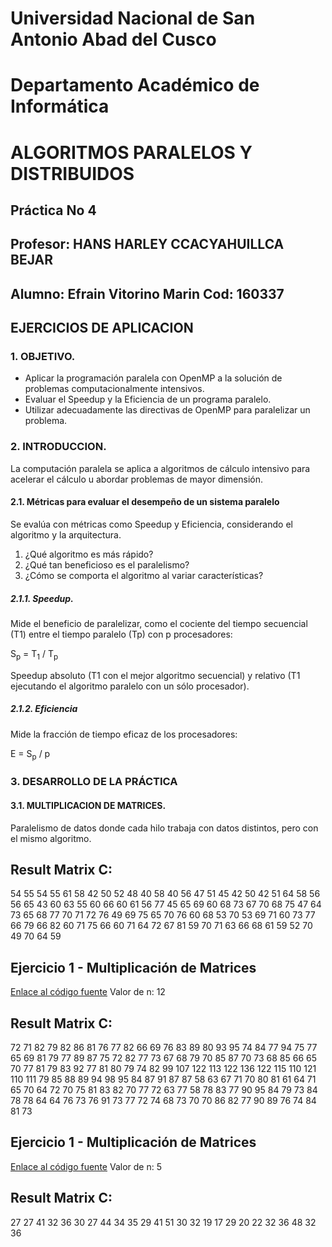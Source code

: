# Universidad Nacional de San Antonio Abad del Cusco
# Departamento Académico de Informática
# ALGORITMOS PARALELOS Y DISTRIBUIDOS

## Práctica No 4
## Profesor: HANS HARLEY CCACYAHUILLCA BEJAR
## Alumno: Efrain Vitorino Marin  Cod: 160337
## EJERCICIOS DE APLICACION

### 1. OBJETIVO.
*   Aplicar la programación paralela con OpenMP a la solución de problemas computacionalmente intensivos.
*   Evaluar el Speedup y la Eficiencia de un programa paralelo.
*   Utilizar adecuadamente las directivas de OpenMP para paralelizar un problema.

### 2. INTRODUCCION.
La computación paralela se aplica a algoritmos de cálculo intensivo para acelerar el cálculo u abordar problemas de mayor dimensión.

#### 2.1. Métricas para evaluar el desempeño de un sistema paralelo
Se evalúa con métricas como Speedup y Eficiencia, considerando el algoritmo y la arquitectura.

1.  ¿Qué algoritmo es más rápido?
2.  ¿Qué tan beneficioso es el paralelismo?
3.  ¿Cómo se comporta el algoritmo al variar características?

##### 2.1.1. Speedup.
Mide el beneficio de paralelizar, como el cociente del tiempo secuencial (T1) entre el tiempo paralelo (Tp) con p procesadores:

S<sub>p</sub> = T<sub>1</sub> / T<sub>p</sub>

Speedup absoluto (T1 con el mejor algoritmo secuencial) y relativo (T1 ejecutando el algoritmo paralelo con un sólo procesador).

##### 2.1.2. Eficiencia
Mide la fracción de tiempo eficaz de los procesadores:

E = S<sub>p</sub> / p

### 3. DESARROLLO DE LA PRÁCTICA

#### 3.1. MULTIPLICACION DE MATRICES.
Paralelismo de datos donde cada hilo trabaja con datos distintos, pero con el mismo algoritmo.

## Result Matrix C:
54 55 54 55 61 58 42 50 52 48 
40 58 40 56 47 51 45 42 50 42 
51 64 58 56 56 65 43 60 63 55 
60 66 60 61 56 77 45 65 69 60 
68 73 67 70 68 75 47 64 73 65 
68 77 70 71 72 76 49 69 75 65 
70 76 60 68 53 70 53 69 71 60 
73 77 66 79 66 82 60 71 75 66 
60 71 64 72 67 81 59 70 71 63 
66 68 61 59 52 70 49 70 64 59 

## Ejercicio 1 - Multiplicación de Matrices
[Enlace al código fuente](ejersicio1.cpp)
Valor de n: 12

## Result Matrix C:
72 71 82 79 82 86 81 76 77 82 66 69 
76 83 89 80 93 95 74 84 77 94 75 77 
65 69 81 79 77 89 87 75 72 82 77 73 
67 68 79 70 85 87 70 73 68 85 66 65 
70 77 81 79 83 92 77 81 80 79 74 82 
99 107 122 113 122 136 122 115 110 121 110 111 
79 85 88 89 94 98 95 84 87 91 87 87 
58 63 67 71 70 80 81 61 64 71 65 70 
64 72 70 75 81 83 82 70 77 72 63 77 
58 78 83 77 90 95 84 79 73 84 78 78 
64 64 76 73 76 91 73 77 72 74 68 73 
70 70 86 82 77 90 89 76 74 84 81 73 

## Ejercicio 1 - Multiplicación de Matrices
[Enlace al código fuente](ejersicio1.cpp)
Valor de n: 5

## Result Matrix C:
27 27 41 32 36 
30 27 44 34 35 
29 41 51 30 32 
19 17 29 20 22 
32 36 48 32 36 
